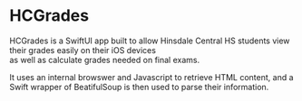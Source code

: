 # HCGrades

HCGrades is a SwiftUI app built to allow Hinsdale Central HS students view their grades easily on their iOS devices   
as well as calculate grades needed on final exams. 

It uses an internal browswer and Javascript to retrieve HTML content, and a Swift wrapper of BeatifulSoup is then used to parse their information. 

